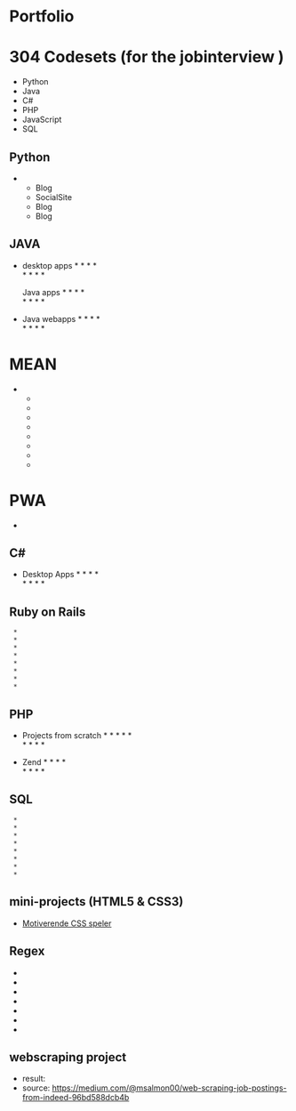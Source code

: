 # Portfolio 

# 304 Codesets (for the jobinterview )
* Python 
* Java 
* C# 
* PHP 
* JavaScript 
* SQL 

## Python 
 * 
     * Blog 
     * SocialSite   
     * Blog 
     * Blog 
## JAVA 
 * desktop apps
     *
     *
     *
     *   
     *
     *
     *
     *
     
     Java apps
     *
     *
     *
     *   
     *
     *
     *
     *
 
 * Java webapps 
     *
     *
     *
     *   
     *
     *
     *
     *


# MEAN
 *   *
     *
     *
     *   
     *
     *
     *
     * 
        
# PWA 
  *  

## C#
 * Desktop Apps
     *
     *
     *
     *   
     *
     *
     *
     *
     
     
## Ruby on Rails 
     * 
     *
     *
     *   
     *
     *
     *
     *
 
## PHP
 * Projects from scratch
     *
     *
     *
     *
     *   
     *
     *
     *
     *
     
 * Zend
     *
     *
     *
     *   
     *
     *
     *
     *

## SQL
     *
     *
     *
     *   
     *
     *
     *
     *
     

## mini-projects (HTML5 & CSS3)   
* [Motiverende CSS speler](https://github.com/rickadams2/CSSmuziekSpeler)

## Regex 
*
*
*
*
*
*
*

## webscraping project
* result: 
* source: https://medium.com/@msalmon00/web-scraping-job-postings-from-indeed-96bd588dcb4b 

